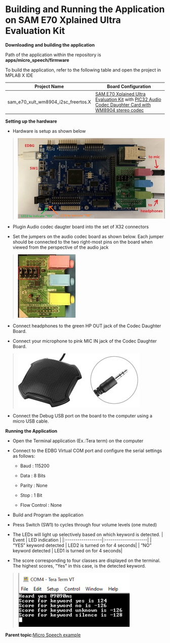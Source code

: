# Building and Running the Application on SAM E70 Xplained Ultra Evaluation Kit

**Downloading and building the application**

Path of the application within the repository is **apps/micro\_speech/firmware**

To build the application, refer to the following table and open the project in MPLAB X IDE

|Project Name|Board Configuration|
|------------|-------------------|
|sam\_e70\_xult\_wm8904\_i2sc\_freertos.X|[SAM E70 Xplained Ultra Evaluation Kit](https://www.microchip.com/en-us/development-tool/DM320113) with [PIC32 Audio Codec Daughter Card with WM8904 stereo codec](https://www.microchip.com/en-us/development-tool/AC328904)|

**Setting up the hardware**

-   Hardware is setup as shown below


> ![micro_speech_sam_e70_cult_wm8904_setup](GUID-E16B1D4F-5123-44E2-8CA9-3774ADF2668D-low.png)

-   Plugin Audio codec daugter board into the set of X32 connectors

-   Set the jumpers on the audio codec board as shown below. Each jumper should be connected to the two right-most pins on the board when viewed from the perspective of the audio jack


> ![micro_speech_wm8904_jumpers_right](GUID-9FE2F021-174A-4CE7-AAA3-844A00DDD556-low.png)

-   Connect headphones to the green HP OUT jack of the Codec Daughter Board.

-   Connect your microphone to pink MIC IN jack of the Codec Daughter Board.


> ![micro_speech_omnimic_3.5mm](GUID-85410A3B-31C2-44D2-ABC4-213CB4A62AFF-low.png)

-   Connect the Debug USB port on the board to the computer using a micro USB cable.


**Running the Application**

-   Open the Terminal application \(Ex.:Tera term\) on the computer

-   Connect to the EDBG Virtual COM port and configure the serial settings as follows:

    -   Baud : 115200

    -   Data : 8 Bits

    -   Parity : None

    -   Stop : 1 Bit

    -   Flow Control : None

-   Build and Program the application

-   Press Switch \(SW1\) to cycles through four volume levels \(one muted\)

-   The LEDs will light up selectively based on which keyword is detected. \| Event \| LED indication \| \|:------------------\|:---------------------\| \| “YES” keyword detected \| LED2 is turned on for 4 seconds\| \| “NO” keyword detected \| LED1 is turned on for 4 seconds\|

-   The score corresponding to four classes are displayed on the terminal. The highest scores, "Yes" in this case, is the detected keyword.


> ![micro_speech_terminal_output](GUID-0BB5FE12-F58A-4472-8127-5168C1C22107-low.png)

**Parent topic:**[Micro Speech example](GUID-85C71EF8-14CC-4BC7-814C-1248E7D2D6B6.md)

